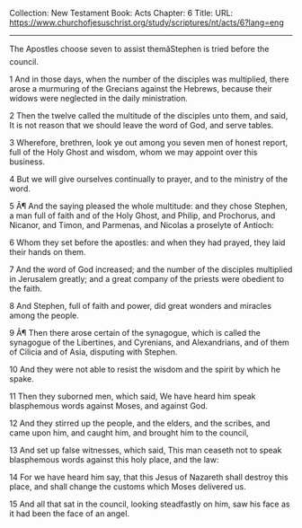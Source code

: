 Collection: New Testament
Book: Acts
Chapter: 6
Title: 
URL: https://www.churchofjesuschrist.org/study/scriptures/nt/acts/6?lang=eng

---

The Apostles choose seven to assist themâStephen is tried before the council.

1 And in those days, when the number of the disciples was multiplied, there arose a murmuring of the Grecians against the Hebrews, because their widows were neglected in the daily ministration.

2 Then the twelve called the multitude of the disciples unto them, and said, It is not reason that we should leave the word of God, and serve tables.

3 Wherefore, brethren, look ye out among you seven men of honest report, full of the Holy Ghost and wisdom, whom we may appoint over this business.

4 But we will give ourselves continually to prayer, and to the ministry of the word.

5 Â¶ And the saying pleased the whole multitude: and they chose Stephen, a man full of faith and of the Holy Ghost, and Philip, and Prochorus, and Nicanor, and Timon, and Parmenas, and Nicolas a proselyte of Antioch:

6 Whom they set before the apostles: and when they had prayed, they laid their hands on them.

7 And the word of God increased; and the number of the disciples multiplied in Jerusalem greatly; and a great company of the priests were obedient to the faith.

8 And Stephen, full of faith and power, did great wonders and miracles among the people.

9 Â¶ Then there arose certain of the synagogue, which is called the synagogue of the Libertines, and Cyrenians, and Alexandrians, and of them of Cilicia and of Asia, disputing with Stephen.

10 And they were not able to resist the wisdom and the spirit by which he spake.

11 Then they suborned men, which said, We have heard him speak blasphemous words against Moses, and against God.

12 And they stirred up the people, and the elders, and the scribes, and came upon him, and caught him, and brought him to the council,

13 And set up false witnesses, which said, This man ceaseth not to speak blasphemous words against this holy place, and the law:

14 For we have heard him say, that this Jesus of Nazareth shall destroy this place, and shall change the customs which Moses delivered us.

15 And all that sat in the council, looking steadfastly on him, saw his face as it had been the face of an angel.
